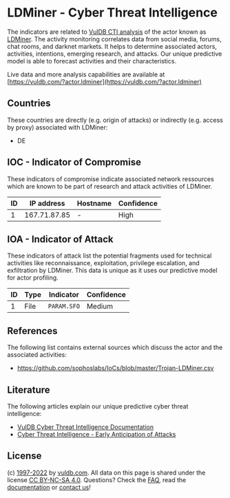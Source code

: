 # LDMiner - Cyber Threat Intelligence

The indicators are related to [VulDB CTI analysis](https://vuldb.com/?kb.cti) of the actor known as [LDMiner](https://vuldb.com/?actor.ldminer). The activity monitoring correlates data from social media, forums, chat rooms, and darknet markets. It helps to determine associated actors, activities, intentions, emerging research, and attacks. Our unique predictive model is able to forecast activities and their characteristics.

Live data and more analysis capabilities are available at [https://vuldb.com/?actor.ldminer](https://vuldb.com/?actor.ldminer)

## Countries

These countries are directly (e.g. origin of attacks) or indirectly (e.g. access by proxy) associated with LDMiner:

* DE

## IOC - Indicator of Compromise

These indicators of compromise indicate associated network ressources which are known to be part of research and attack activities of LDMiner.

ID | IP address | Hostname | Confidence
-- | ---------- | -------- | ----------
1 | 167.71.87.85 | - | High

## IOA - Indicator of Attack

These indicators of attack list the potential fragments used for technical activities like reconnaissance, exploitation, privilege escalation, and exfiltration by LDMiner. This data is unique as it uses our predictive model for actor profiling.

ID | Type | Indicator | Confidence
-- | ---- | --------- | ----------
1 | File | `PARAM.SFO` | Medium

## References

The following list contains external sources which discuss the actor and the associated activities:

* https://github.com/sophoslabs/IoCs/blob/master/Trojan-LDMiner.csv

## Literature

The following articles explain our unique predictive cyber threat intelligence:

* [VulDB Cyber Threat Intelligence Documentation](https://vuldb.com/?kb.cti)
* [Cyber Threat Intelligence - Early Anticipation of Attacks](https://www.scip.ch/en/?labs.20201022)

## License

(c) [1997-2022](https://vuldb.com/?kb.changelog) by [vuldb.com](https://vuldb.com/?kb.about). All data on this page is shared under the license [CC BY-NC-SA 4.0](https://creativecommons.org/licenses/by-nc-sa/4.0/). Questions? Check the [FAQ](https://vuldb.com/?kb.faq), read the [documentation](https://vuldb.com/?kb) or [contact us](https://vuldb.com/?contact)!
